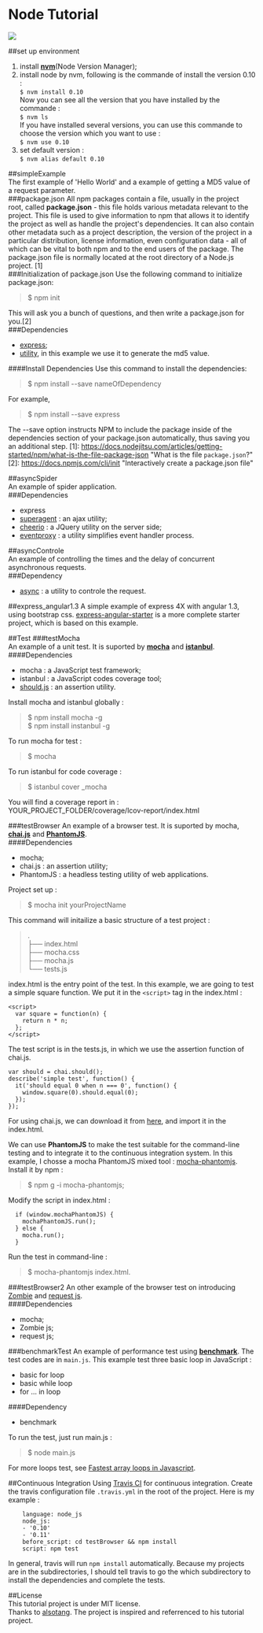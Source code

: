 # Node Tutorial

![](https://travis-ci.org/xie-qianyue/NodeTutorial.svg?branch=master)

##set up environment
1. install [**nvm**](https://github.com/creationix/nvm)(Node Version Manager);
2. install node by nvm, following is the commande of install the version 0.10 :  
`$ nvm install 0.10`  
Now you can see all the version that you have installed by the commande :   
`$ nvm ls`  
If you have installed several versions, you can use this commande to choose the version which you want to use :  
`$ nvm use 0.10`  
3. set default version :  
`$ nvm alias default 0.10`

##simpleExample  
The first example of 'Hello World' and a example of getting a MD5 value of a request parameter.  
###package.json
All npm packages contain a file, usually in the project root, called **package.json** - this file holds various metadata relevant to the project. This file is used to give information to npm that allows it to identify the project as well as handle the project's dependencies. It can also contain other metadata such as a project description, the version of the project in a particular distribution, license information, even configuration data - all of which can be vital to both npm and to the end users of the package. The package.json file is normally located at the root directory of a Node.js project. [1]  
###Initialization of package.json
Use the following command to initialize package.json:  
>$ npm init 

This will ask you a bunch of questions, and then write a package.json for you.[2]  
###Dependencies  
- [express](http://expressjs.com/);  
- [utility](https://github.com/node-modules/utility), in this example we use it to generate the md5 value.  

####Install Dependencies
Use this command to install the dependencies:  
>$ npm install --save nameOfDependency  

For example,  
>$ npm install --save express  

The --save option instructs NPM to include the package inside of the dependencies section of your package.json automatically, thus saving you an additional step.
[1]: https://docs.nodejitsu.com/articles/getting-started/npm/what-is-the-file-package-json  "What is the file `package.json`?"  
[2]: https://docs.npmjs.com/cli/init "Interactively create a package.json file"  

##asyncSpider  
An example of spider application.  
###Dependencies  
- express  
- [superagent](http://visionmedia.github.io/superagent/) : an ajax utility;  
- [cheerio](https://github.com/cheeriojs/cheerio) : a JQuery utility on the server side;  
- [eventproxy](https://github.com/JacksonTian/eventproxy) : a utility simplifies event handler process.

##asyncControle  
An example of controlling the times and the delay of concurrent asynchronous requests.  
###Dependency  
- [async](https://github.com/caolan/async) : a utility to controle the request.  

##express_angular1.3
A simple example of express 4X with angular 1.3, using bootstrap css. [express-angular-starter](https://github.com/xie-qianyue/express-angular-starter) is a more complete starter project, which is based on this example.

##Test
###testMocha  
An example of a unit test. It is suported by [**mocha**](http://mochajs.org/) and [**istanbul**](https://github.com/gotwarlost/istanbul).  
####Dependencies  
- mocha :  a JavaScript test framework;
- istanbul : a JavaScript codes coverage tool;
- [should.js](https://github.com/tj/should.js) : an assertion utility.  

Install mocha and istanbul globally :
>$ npm install mocha -g  
>$ npm install instanbul -g
  
To run mocha for test :  
>$ mocha  
  
To run istanbul for code coverage :  
>$ istanbul cover _mocha  
  
You will find a coverage report in : YOUR_PROJECT_FOLDER/coverage/lcov-report/index.html  

###testBrowser
An example of a browser test. It is suported by mocha, [**chai.js**](http://chaijs.com/) and [**PhantomJS**](http://phantomjs.org/).  
####Dependencies  
- mocha;
- chai.js : an assertion utility;
- PhantomJS : a headless testing utility of web applications.

Project set up :  
>$ mocha init yourProjectName  

This command will initailize a basic structure of a test project :
>.  
├── index.html  
├── mocha.css  
├── mocha.js  
└── tests.js  

index.html is the entry point of the test. In this example, we are going to test a simple square function. We put it in the `<script>` tag in the index.html :  
```
<script>
  var square = function(n) {
    return n * n;
  };
</script>
```
The test script is in the tests.js, in which we use the assertion function of chai.js.
```
var should = chai.should();
describe('simple test', function() {
  it('should equal 0 when n === 0', function() {
    window.square(0).should.equal(0);
  });
});
```
For using chai.js, we can download it from [here](http://chaijs.com/chai.js), and import it in the index.html.  
  
We can use **PhantomJS** to make the test suitable for the command-line testing and to integrate it to the continuous integration system. In this example, I chosse a mocha PhantomJS mixed tool : [mocha-phantomjs](https://github.com/metaskills/mocha-phantomjs).  
Install it by npm :  
>$ npm g -i mocha-phantomjs;  

Modify the script in index.html :  
```
  if (window.mochaPhantomJS) {
    mochaPhantomJS.run();
  } else {
    mocha.run();
  }
```  
Run the test in command-line :  
>$ mocha-phantomjs index.html.  

###testBrowser2
An other example of the browser test on introducing [Zombie](http://zombie.labnotes.org/) and [request js](https://github.com/request/request).  
####Dependencies
- mocha;
- Zombie js;
- request js;

###benchmarkTest
An example of performance test using [**benchmark**](https://github.com/bestiejs/benchmark.js). The test codes are in `main.js`. This example test three basic loop in JavaScript : 
- basic for loop
- basic while loop
- for ... in loop

####Dependency
- benchmark

To run the test, just run main.js :  
>$ node main.js  

For more loops test, see [Fastest array loops in Javascript](http://jsperf.com/fastest-array-loops-in-javascript/24).

##Continuous Integration
Using [Travis CI](http://docs.travis-ci.com/) for continuous integration.
Create the travis configuration file `.travis.yml` in the root of the project. Here is my example :
```
    language: node_js
    node_js:
    - '0.10'
    - '0.11'
    before_script: cd testBrowser && npm install
    script: npm test
```
In general, travis will run `npm install` automatically. Because my projects are in the subdirectories, I should tell travis to go the which subdirectory to install the dependencies and complete the tests.

##License  
This tutorial project is under MIT license.   
Thanks to [alsotang](https://github.com/alsotang/node-lessons). The project is inspired and referrenced to his tutorial project.
